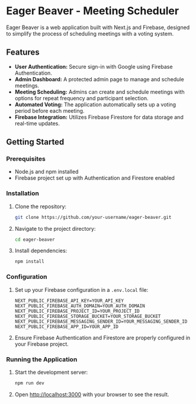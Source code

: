 # Eager Beaver - Meeting Scheduler

Eager Beaver is a web application built with Next.js and Firebase, designed to simplify the process of scheduling meetings with a voting system.

## Features

- **User Authentication:** Secure sign-in with Google using Firebase Authentication.
- **Admin Dashboard:** A protected admin page to manage and schedule meetings.
- **Meeting Scheduling:** Admins can create and schedule meetings with options for repeat frequency and participant selection.
- **Automated Voting:** The application automatically sets up a voting period before each meeting.
- **Firebase Integration:** Utilizes Firebase Firestore for data storage and real-time updates.

## Getting Started

### Prerequisites

- Node.js and npm installed
- Firebase project set up with Authentication and Firestore enabled

### Installation

1.  Clone the repository:

    ```bash
    git clone https://github.com/your-username/eager-beaver.git
    ```

2.  Navigate to the project directory:

    ```bash
    cd eager-beaver
    ```

3.  Install dependencies:

    ```bash
    npm install
    ```

### Configuration

1.  Set up your Firebase configuration in a `.env.local` file:

    ```
    NEXT_PUBLIC_FIREBASE_API_KEY=YOUR_API_KEY
    NEXT_PUBLIC_FIREBASE_AUTH_DOMAIN=YOUR_AUTH_DOMAIN
    NEXT_PUBLIC_FIREBASE_PROJECT_ID=YOUR_PROJECT_ID
    NEXT_PUBLIC_FIREBASE_STORAGE_BUCKET=YOUR_STORAGE_BUCKET
    NEXT_PUBLIC_FIREBASE_MESSAGING_SENDER_ID=YOUR_MESSAGING_SENDER_ID
    NEXT_PUBLIC_FIREBASE_APP_ID=YOUR_APP_ID
    ```

2.  Ensure Firebase Authentication and Firestore are properly configured in your Firebase project.

### Running the Application

1.  Start the development server:

    ```bash
    npm run dev
    ```

2.  Open [http://localhost:3000](http://localhost:3000) with your browser to see the result.
